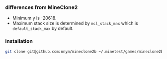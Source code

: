 ### differences from MineClone2
- Minimum y is -20618.
- Maximum stack size is determined by `mcl_stack_max` which is `default_stack_max` by default.

### installation
```sh
git clone git@github.com:nnym/mineclone2b ~/.minetest/games/mineclone2b
```
